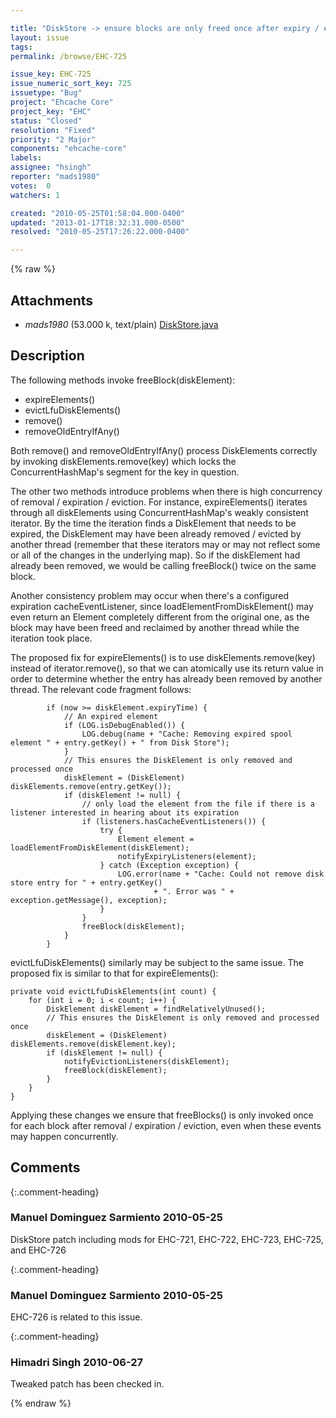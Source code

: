 ```yaml
---

title: "DiskStore -> ensure blocks are only freed once after expiry / eviction / removal"
layout: issue
tags: 
permalink: /browse/EHC-725

issue_key: EHC-725
issue_numeric_sort_key: 725
issuetype: "Bug"
project: "Ehcache Core"
project_key: "EHC"
status: "Closed"
resolution: "Fixed"
priority: "2 Major"
components: "ehcache-core"
labels: 
assignee: "hsingh"
reporter: "mads1980"
votes:  0
watchers: 1

created: "2010-05-25T01:58:04.000-0400"
updated: "2013-01-17T18:32:31.000-0500"
resolved: "2010-05-25T17:26:22.000-0400"

---
```




{% raw %}


## Attachments
  
* <em>mads1980</em> (53.000 k, text/plain) [DiskStore.java](/attachments/EHC/EHC-725/DiskStore.java)
  



## Description

<div markdown="1" class="description">

The following methods invoke freeBlock(diskElement):

- expireElements()
- evictLfuDiskElements()
- remove()
- removeOldEntryIfAny()

Both remove() and removeOldEntryIfAny() process DiskElements correctly by invoking diskElements.remove(key) which locks the ConcurrentHashMap's segment for the key in question.

The other two methods introduce problems when there is high concurrency of removal / expiration / eviction. For instance, expireElements() iterates through all diskElements using ConcurrentHashMap's weakly consistent iterator. By the time the iteration finds a DiskElement that needs to be expired, the DiskElement may have been already removed / evicted by another thread (remember that these iterators may or may not reflect some or all of the changes in the underlying map). So if the diskElement had already been removed, we would be calling freeBlock() twice on the same block.

Another consistency problem may occur when there's a configured expiration cacheEventListener, since loadElementFromDiskElement() may even return an Element completely different from the original one, as the block may have been freed and reclaimed by another thread while the iteration took place.

The proposed fix for expireElements() is to use diskElements.remove(key) instead of iterator.remove(), so that we can atomically use its return value in order to determine whether the entry has already been removed by another thread. The relevant code fragment follows:

            if (now >= diskElement.expiryTime) {
                // An expired element
                if (LOG.isDebugEnabled()) {
                    LOG.debug(name + "Cache: Removing expired spool element " + entry.getKey() + " from Disk Store");
                }
                // This ensures the DiskElement is only removed and processed once
                diskElement = (DiskElement) diskElements.remove(entry.getKey());
                if (diskElement != null) {
                    // only load the element from the file if there is a listener interested in hearing about its expiration
                    if (listeners.hasCacheEventListeners()) {
                        try {
                            Element element = loadElementFromDiskElement(diskElement);
                            notifyExpiryListeners(element);
                        } catch (Exception exception) {
                            LOG.error(name + "Cache: Could not remove disk store entry for " + entry.getKey()
                                    + ". Error was " + exception.getMessage(), exception);
                        }
                    }
                    freeBlock(diskElement);
                }
            }


evictLfuDiskElements() similarly may be subject to the same issue. The proposed fix is similar to that for expireElements():

    private void evictLfuDiskElements(int count) {
        for (int i = 0; i < count; i++) {
            DiskElement diskElement = findRelativelyUnused();
            // This ensures the DiskElement is only removed and processed once
            diskElement = (DiskElement) diskElements.remove(diskElement.key);
            if (diskElement != null) {
                notifyEvictionListeners(diskElement);
                freeBlock(diskElement);
            }
        }
    }

Applying these changes we ensure that freeBlocks() is only invoked once for each block after removal / expiration / eviction, even when these events may happen concurrently.



</div>

## Comments


{:.comment-heading}
### **Manuel Dominguez Sarmiento** <span class="date">2010-05-25</span>

<div markdown="1" class="comment">

DiskStore patch including mods for EHC-721, EHC-722, EHC-723, EHC-725, and EHC-726

</div>


{:.comment-heading}
### **Manuel Dominguez Sarmiento** <span class="date">2010-05-25</span>

<div markdown="1" class="comment">

EHC-726 is related to this issue.

</div>


{:.comment-heading}
### **Himadri Singh** <span class="date">2010-06-27</span>

<div markdown="1" class="comment">

Tweaked patch has been checked in.

</div>



{% endraw %}
